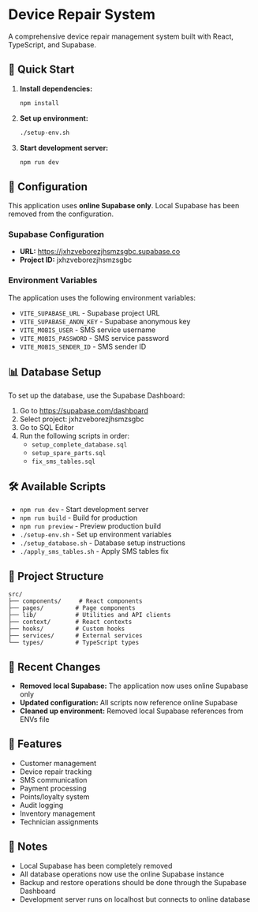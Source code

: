 # Device Repair System

A comprehensive device repair management system built with React, TypeScript, and Supabase.

## 🚀 Quick Start

1. **Install dependencies:**
   ```bash
   npm install
   ```

2. **Set up environment:**
   ```bash
   ./setup-env.sh
   ```

3. **Start development server:**
   ```bash
   npm run dev
   ```

## 🔧 Configuration

This application uses **online Supabase only**. Local Supabase has been removed from the configuration.

### Supabase Configuration
- **URL:** https://jxhzveborezjhsmzsgbc.supabase.co
- **Project ID:** jxhzveborezjhsmzsgbc

### Environment Variables
The application uses the following environment variables:
- `VITE_SUPABASE_URL` - Supabase project URL
- `VITE_SUPABASE_ANON_KEY` - Supabase anonymous key
- `VITE_MOBIS_USER` - SMS service username
- `VITE_MOBIS_PASSWORD` - SMS service password
- `VITE_MOBIS_SENDER_ID` - SMS sender ID

## 📊 Database Setup

To set up the database, use the Supabase Dashboard:

1. Go to https://supabase.com/dashboard
2. Select project: jxhzveborezjhsmzsgbc
3. Go to SQL Editor
4. Run the following scripts in order:
   - `setup_complete_database.sql`
   - `setup_spare_parts.sql`
   - `fix_sms_tables.sql`

## 🛠️ Available Scripts

- `npm run dev` - Start development server
- `npm run build` - Build for production
- `npm run preview` - Preview production build
- `./setup-env.sh` - Set up environment variables
- `./setup_database.sh` - Database setup instructions
- `./apply_sms_tables.sh` - Apply SMS tables fix

## 📁 Project Structure

```
src/
├── components/     # React components
├── pages/         # Page components
├── lib/           # Utilities and API clients
├── context/       # React contexts
├── hooks/         # Custom hooks
├── services/      # External services
└── types/         # TypeScript types
```

## 🔄 Recent Changes

- **Removed local Supabase:** The application now uses online Supabase only
- **Updated configuration:** All scripts now reference online Supabase
- **Cleaned up environment:** Removed local Supabase references from ENVs file

## 🎯 Features

- Customer management
- Device repair tracking
- SMS communication
- Payment processing
- Points/loyalty system
- Audit logging
- Inventory management
- Technician assignments

## 📝 Notes

- Local Supabase has been completely removed
- All database operations now use the online Supabase instance
- Backup and restore operations should be done through the Supabase Dashboard
- Development server runs on localhost but connects to online database
